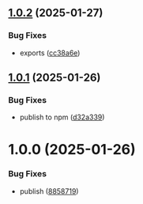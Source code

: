 ## [1.0.2](https://github.com/kamdz/console-link/compare/v1.0.1...v1.0.2) (2025-01-27)


### Bug Fixes

* exports ([cc38a6e](https://github.com/kamdz/console-link/commit/cc38a6ef6eae28d70a0eb367f29d476a91898fcd))

## [1.0.1](https://github.com/kamdz/console-link/compare/v1.0.0...v1.0.1) (2025-01-26)


### Bug Fixes

* publish to npm ([d32a339](https://github.com/kamdz/console-link/commit/d32a339b3fbe3ac8e28b57446ecc928933678460))

# 1.0.0 (2025-01-26)


### Bug Fixes

* publish ([8858719](https://github.com/kamdz/console-link/commit/88587199e00cb7937de8f5cf2a4bff9f6d8e812f))
